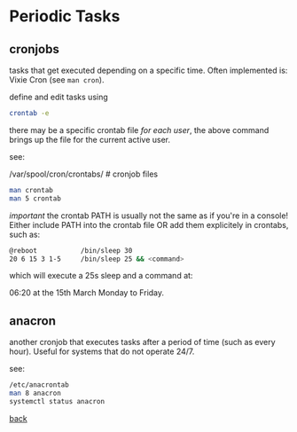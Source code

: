 Periodic Tasks
==============

cronjobs
--------

tasks that get executed depending on a specific time. Often implemented is: Vixie Cron (see `man cron`).

define and edit tasks using

```bash
crontab -e
```

there may be a specific crontab file *for each user*, the above command brings up the file for the current active user.

see:

/var/spool/cron/crontabs/<user>         # cronjob files

```bash
man crontab
man 5 crontab
```

*important*
the crontab PATH is usually not the same as if you're in a console! Either include PATH into the crontab file OR add them explicitely in crontabs, such as:

```bash
@reboot           /bin/sleep 30
20 6 15 3 1-5     /bin/sleep 25 && <command>
```

which will execute a 25s sleep and a command at:

06:20 at the 15th March Monday to Friday.

anacron
-------

another cronjob that executes tasks after a period of time (such as every hour). Useful for systems that do not operate 24/7.

see:

```bash
/etc/anacrontab
man 8 anacron
systemctl status anacron
```

[back](../)
